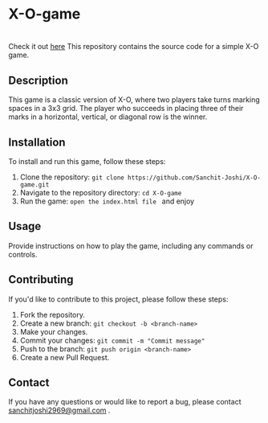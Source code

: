 # X-O-game
#  
 Check it out [here](https://sanchit-joshi.github.io/X-O-game)
This repository contains the source code for a simple X-O game.

## Description

This game is a classic version of X-O, where two players take turns marking spaces in a 3x3 grid. The player who succeeds in placing three of their marks in a horizontal, vertical, or diagonal row is the winner.

## Installation

To install and run this game, follow these steps:

1. Clone the repository: `git clone https://github.com/Sanchit-Joshi/X-O-game.git`
2. Navigate to the repository directory: `cd X-O-game`
3. Run the game: `open the index.html file ` and enjoy

## Usage

Provide instructions on how to play the game, including any commands or controls.

## Contributing

If you'd like to contribute to this project, please follow these steps:

1. Fork the repository.
2. Create a new branch: `git checkout -b <branch-name>`
3. Make your changes.
4. Commit your changes: `git commit -m "Commit message"`
5. Push to the branch: `git push origin <branch-name>`
6. Create a new Pull Request.


## Contact

If you have any questions or would like to report a bug, please contact  sanchitjoshi2969@gmail.com .

